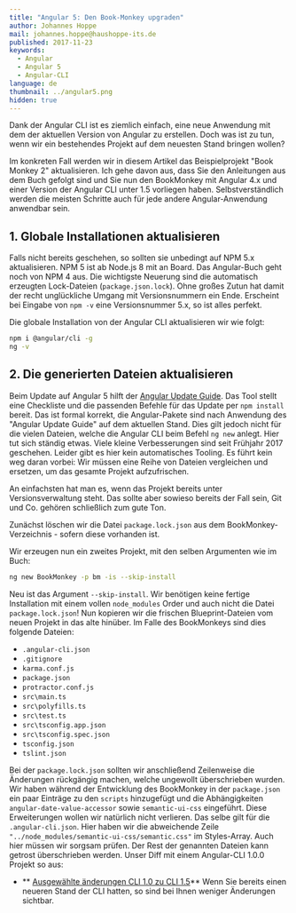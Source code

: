```yaml
---
title: "Angular 5: Den Book-Monkey upgraden"
author: Johannes Hoppe
mail: johannes.hoppe@haushoppe-its.de
published: 2017-11-23
keywords:
  - Angular
  - Angular 5
  - Angular-CLI
language: de
thumbnail: ../angular5.png
hidden: true
---
```


Dank der Angular CLI ist es ziemlich einfach, eine neue Anwendung mit dem der aktuellen Version von Angular zu erstellen. Doch was ist zu tun, wenn wir ein bestehendes Projekt auf dem neuesten Stand bringen wollen?

Im konkreten Fall werden wir in diesem Artikel das Beispielprojekt "Book Monkey 2" aktualisieren.
Ich gehe davon aus, dass Sie den Anleitungen aus dem Buch gefolgt sind und Sie nun den BookMonkey mit Angular 4.x und einer Version der Angular CLI unter 1.5 vorliegen haben. Selbstverständlich werden die meisten Schritte auch für jede andere Angular-Anwendung anwendbar sein. 


## 1. Globale Installationen aktualisieren

Falls nicht bereits geschehen, so sollten sie unbedingt auf NPM 5.x aktualisieren. NPM 5 ist ab Node.js 8 mit an Board. Das Angular-Buch geht noch von NPM 4 aus. Die wichtigste Neuerung sind die automatisch erzeugten Lock-Dateien (`package.json.lock`). Ohne großes Zutun hat damit der recht unglückliche Umgang mit Versionsnummern ein Ende. Erscheint bei Eingabe von `npm -v` eine Versionsnummer 5.x, so ist alles perfekt.  

Die globale Installation von der Angular CLI aktualisieren wir wie folgt:

```bash
npm i @angular/cli -g
ng -v
```


## 2. Die generierten Dateien aktualisieren

Beim Update auf Angular 5 hilft der [Angular Update Guide](https://angular-update-guide.firebaseapp.com/).
Das Tool stellt eine Checkliste und die passenden Befehle für das Update per `npm install` bereit.
Das ist formal korrekt, die Angular-Pakete sind nach Anwendung des "Angular Update Guide" auf dem aktuellen Stand. Dies gilt jedoch nicht für die vielen Dateien, welche die Angular CLI beim Befehl `ng new` anlegt. Hier tut sich ständig etwas. Viele kleine Verbesserungen sind seit Frühjahr 2017 geschehen.
Leider gibt es hier kein automatisches Tooling. Es führt kein weg daran vorbei: Wir müssen eine Reihe von Dateien vergleichen und ersetzen, um das gesamte Projekt aufzufrischen.

An einfachsten hat man es, wenn das Projekt bereits unter Versionsverwaltung steht.
Das sollte aber sowieso bereits der Fall sein, Git und Co. gehören schließlich zum gute Ton.

Zunächst löschen wir die Datei `package.lock.json` aus dem BookMonkey-Verzeichnis - sofern diese vorhanden ist.

Wir erzeugen nun ein zweites Projekt, mit den selben Argumenten wie im Buch:

```bash
ng new BookMonkey -p bm -is --skip-install
``` 

Neu ist das Argument `--skip-install`. Wir benötigen keine fertige Installation mit einem vollen `node_modules` Order und auch nicht die Datei `package.lock.json`! Nun kopieren wir die frischen Blueprint-Dateien vom neuen Projekt in das alte hinüber. Im Falle des BookMonkeys sind dies folgende Dateien:

* `.angular-cli.json`
* `.gitignore`
* `karma.conf.js`
* `package.json`
* `protractor.conf.js`
* `src\main.ts`
* `src\polyfills.ts`
* `src\test.ts`
* `src\tsconfig.app.json`
* `src\tsconfig.spec.json`
* `tsconfig.json`
* `tslint.json`

Bei der `package.lock.json` sollten wir anschließend Zeilenweise die Änderungen rückgängig machen, welche ungewollt überschrieben wurden. Wir haben während der Entwicklung des BookMonkey in der `package.json` ein paar Einträge zu den `scripts` hinzugefügt und die Abhängigkeiten `angular-date-value-accessor` sowie `semantic-ui-css` eingeführt. Diese Erweiterungen wollen wir natürlich nicht verlieren. Das selbe gilt für die `.angular-cli.json`. Hier haben wir die abweichende Zeile `"../node_modules/semantic-ui-css/semantic.css"` im Styles-Array.
Auch hier müssen wir sorgsam prüfen. Der Rest der genannten Dateien kann getrost überschrieben werden. Unser Diff mit einem Angular-CLI 1.0.0 Projekt so aus:
* ** [Ausgewählte änderungen CLI 1.0 zu CLI 1.5](https://github.com/angular-buch/book-monkey2/commit/95fd2bd0ddb37427d0311a9eea56d629d7c3b686)**
Wenn Sie bereits einen neueren Stand der CLI hatten, so sind bei Ihnen weniger Änderungen sichtbar.
